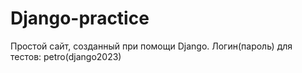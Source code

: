 # Django-practice
 
Простой сайт, созданный при помощи Django.
Логин(пароль) для тестов: petro(django2023)
